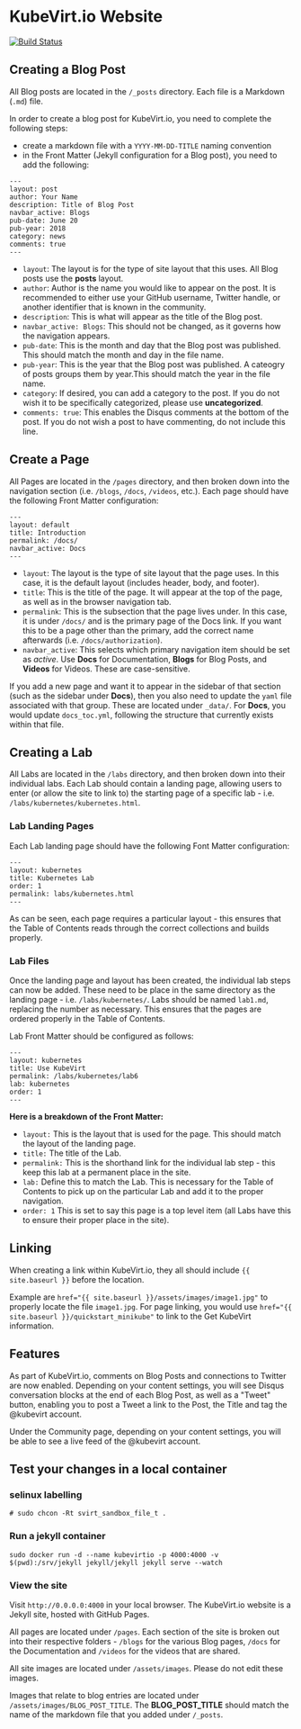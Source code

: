 # KubeVirt.io Website

[![Build Status](https://travis-ci.org/kubevirt/kubevirt.github.io.svg?branch=master)](https://travis-ci.org/kubevirt/kubevirt.github.io)

## Creating a Blog Post

All Blog posts are located in the `/_posts` directory. Each file is a Markdown (`.md`) file.

In order to create a blog post for KubeVirt.io, you need to complete the following steps:

- create a markdown file with a `YYYY-MM-DD-TITLE` naming convention
- in the Front Matter (Jekyll configuration for a Blog post), you need to add the following:

```jekyll
---
layout: post
author: Your Name
description: Title of Blog Post
navbar_active: Blogs
pub-date: June 20
pub-year: 2018
category: news
comments: true
---
```

- `layout`: The layout is for the type of site layout that this uses. All Blog posts use the **posts** layout.
- `author`: Author is the name you would like to appear on the post. It is recommended to either use your GitHub username, Twitter handle, or another identifier that is known in the community.
- `description`: This is what will appear as the title of the Blog post.
- `navbar_active: Blogs`: This should not be changed, as it governs how the navigation appears.
- `pub-date`: This is the month and day that the Blog post was published. This should match the month and day in the file name.
- `pub-year`: This is the year that the Blog post was published. A cateogry of posts groups them by year.This should match the year in the file name.
- `category`: If desired, you can add a category to the post. If you do not wish it to be specifically categorized, please use **uncategorized**.
- `comments: true`: This enables the Disqus comments at the bottom of the post. If you do not wish a post to have commenting, do not include this line.

## Create a Page

All Pages are located in the `/pages` directory, and then broken down into the navigation section (i.e. `/blogs`, `/docs`, `/videos`, etc.). Each page should have the following Front Matter configuration:

```jekyll
---
layout: default
title: Introduction
permalink: /docs/
navbar_active: Docs
---
```

- `layout`: The layout is the type of site layout that the page uses. In this case, it is the default layout (includes header, body, and footer).
- `title`: This is the title of the page. It will appear at the top of the page, as well as in the browser navigation tab.
- `permalink`: This is the subsection that the page lives under. In this case, it is under `/docs/` and is the primary page of the Docs link. If you want this to be a page other than the primary, add the correct name afterwards (i.e. `/docs/authorization`).
- `navbar_active`: This selects which primary navigation item should be set as *active*. Use **Docs** for Documentation, **Blogs** for Blog Posts, and **Videos** for Videos. These are case-sensitive.

If you add a new page and want it to appear in the sidebar of that section (such as the sidebar under **Docs**), then you also need to update the `yaml` file associated with that group. These are located under `_data/`. For **Docs**, you would update `docs_toc.yml`, following the structure that currently exists within that file.

## Creating a Lab

All Labs are located in the `/labs` directory, and then broken down into their individual labs. Each Lab should contain a landing page, allowing users to enter (or allow the site to link to) the starting page of a specific lab - i.e. `/labs/kubernetes/kubernetes.html`.

### Lab Landing Pages

Each Lab landing page should have the following Font Matter configuration:

```jekyll
---
layout: kubernetes
title: Kubernetes Lab
order: 1
permalink: labs/kubernetes.html
---
```

As can be seen, each page requires a particular layout - this ensures that the Table of Contents reads through the correct collections and builds properly.

### Lab Files

Once the landing page and layout has been created, the individual lab steps can now be added. These need to be place in the same directory as the landing page - i.e. `/labs/kubernetes/`. Labs should be named `lab1.md`, replacing the number as necessary. This ensures that the pages are ordered properly in the Table of Contents.

Lab Front Matter should be configured as follows:

```jekyll
---
layout: kubernetes
title: Use KubeVirt
permalink: /labs/kubernetes/lab6
lab: kubernetes
order: 1
---
```

**Here is a breakdown of the Front Matter:**
- `layout:` This is the layout that is used for the page. This should match the layout of the landing page.
- `title:` The title of the Lab.
- `permalink:` This is the shorthand link for the individual lab step - this keep this lab at a permanent place in the site.
- `lab:` Define this to match the Lab. This is necessary for the Table of Contents to pick up on the particular Lab and add it to the proper navigation.
- `order: 1` This is set to say this page is a top level item (all Labs have this to ensure their proper place in the site).


## Linking

When creating a link within KubeVirt.io, they all should include `{{ site.baseurl }}` before the location.

Example are `href="{{ site.baseurl }}/assets/images/image1.jpg"` to properly locate the file `image1.jpg`. For page linking, you would use `href="{{ site.baseurl }}/quickstart_minikube"` to link to the Get KubeVirt information.

## Features

As part of KubeVirt.io, comments on Blog Posts and connections to Twitter are now enabled. Depending on your content settings, you will see Disqus conversation blocks at the end of each Blog Post, as well as a "Tweet" button, enabling you to post a Tweet a link to the Post, the Title and tag the @kubevirt account.

Under the Community page, depending on your content settings, you will be able to see a live feed of the @kubevirt account.

## Test your changes in a local container

### selinux labelling

```
# sudo chcon -Rt svirt_sandbox_file_t .
```

### Run a jekyll container

```
sudo docker run -d --name kubevirtio -p 4000:4000 -v $(pwd):/srv/jekyll jekyll/jekyll jekyll serve --watch
```

### View the site

Visit `http://0.0.0.0:4000` in your local browser.
The KubeVirt.io website is a Jekyll site, hosted with GitHub Pages.

All pages are located under `/pages`. Each section of the site is broken out into their respective folders - `/blogs` for the various Blog pages, `/docs` for the Documentation and `/videos` for the videos that are shared.

All site images are located under `/assets/images`. Please do not edit these images.

Images that relate to blog entries are located under `/assets/images/BLOG_POST_TITLE`. The **BLOG_POST_TITLE** should match the name of the markdown file that you added under `/_posts`.

